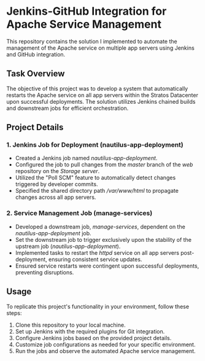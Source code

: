 # Jenkins-GitHub Integration for Apache Service Management

This repository contains the solution I implemented to automate the management of the Apache service on multiple app servers using Jenkins and GitHub integration.

## Task Overview

The objective of this project was to develop a system that automatically restarts the Apache service on all app servers within the Stratos Datacenter upon successful deployments. The solution utilizes Jenkins chained builds and downstream jobs for efficient orchestration.

## Project Details

### 1. Jenkins Job for Deployment (nautilus-app-deployment)

- Created a Jenkins job named *nautilus-app-deployment*.
- Configured the job to pull changes from the *master* branch of the *web* repository on the *Storage server*.
- Utilized the "Poll SCM" feature to automatically detect changes triggered by developer commits.
- Specified the shared directory path */var/www/html* to propagate changes across all app servers.

### 2. Service Management Job (manage-services)

- Developed a downstream job, *manage-services*, dependent on the *nautilus-app-deployment* job.
- Set the downstream job to trigger exclusively upon the stability of the upstream job (*nautilus-app-deployment*).
- Implemented tasks to restart the *httpd* service on all app servers post-deployment, ensuring consistent service updates.
- Ensured service restarts were contingent upon successful deployments, preventing disruptions.

## Usage

To replicate this project's functionality in your environment, follow these steps:

1. Clone this repository to your local machine.
2. Set up Jenkins with the required plugins for Git integration.
3. Configure Jenkins jobs based on the provided project details.
4. Customize job configurations as needed for your specific environment.
5. Run the jobs and observe the automated Apache service management.


